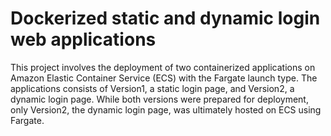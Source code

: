 # Dockerized static and dynamic login web applications

This project involves the deployment of two containerized applications on Amazon Elastic Container Service (ECS) with the Fargate launch type. The applications consists of  Version1, a static login page, and Version2, a dynamic login page. While both versions were prepared for deployment, only Version2, the dynamic login page, was ultimately hosted on ECS using Fargate.

